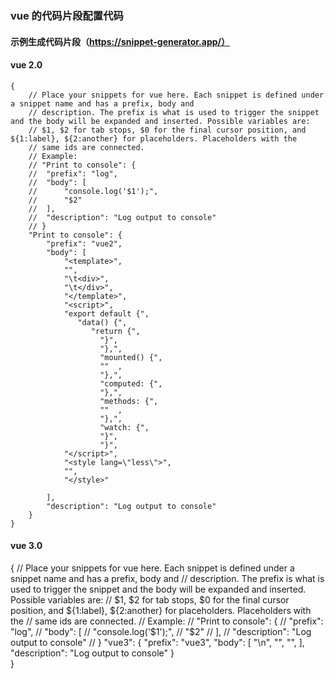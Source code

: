 
### vue 的代码片段配置代码

#### 示例生成代码片段（https://snippet-generator.app/）

#### vue 2.0
```
{
    // Place your snippets for vue here. Each snippet is defined under a snippet name and has a prefix, body and 
    // description. The prefix is what is used to trigger the snippet and the body will be expanded and inserted. Possible variables are:
    // $1, $2 for tab stops, $0 for the final cursor position, and ${1:label}, ${2:another} for placeholders. Placeholders with the 
    // same ids are connected.
    // Example:
    // "Print to console": {
    //  "prefix": "log",
    //  "body": [
    //      "console.log('$1');",
    //      "$2"
    //  ],
    //  "description": "Log output to console"
    // }
    "Print to console": {
        "prefix": "vue2",
        "body": [
            "<template>",
            "",
            "\t<div>",
            "\t</div>",
            "</template>",
            "<script>",
            "export default {",
               "data() {",
                  "return {",
                    "}",
                    "},",
                    "mounted() {",
                    ""  ,
                    "},",
                    "computed: {",
                    "},",
                    "methods: {",
                    ""  ,
                    "},",
                    "watch: {",
                    "}",
                    "}",
            "</script>",
            "<style lang=\"less\">",
            "",
            "</style>"

        ],
        "description": "Log output to console"
    }
}
```
#### vue 3.0
{
	// Place your snippets for vue here. Each snippet is defined under a snippet name and has a prefix, body and 
	// description. The prefix is what is used to trigger the snippet and the body will be expanded and inserted. Possible variables are:
	// $1, $2 for tab stops, $0 for the final cursor position, and ${1:label}, ${2:another} for placeholders. Placeholders with the 
	// same ids are connected.
	// Example:
	// "Print to console": {
	// 	"prefix": "log",
	// 	"body": [
	// 		"console.log('$1');",
	// 		"$2"
	// 	],
	// 	"description": "Log output to console"
	// }
	"vue3": {
		"prefix": "vue3",
		"body": [
				"<template>",
				"    <div>\n",
				"    </div>",
				"</template>\n",
				"<script lang='ts'>",
			"import { defineComponent,reactive, toRefs, onBeforeMount, onMounted } from 'vue';",
			"import { useRoute, useRouter } from 'vue-router';",
			"export default defineComponent({",
			"    name: 'index',",
			"    setup(props, context) {",
			"    const route = useRoute();",
			"    const router = useRouter();",
			"    const state = reactive({\n",
			"    })",
			"    const funcList = {",
			"        getInfo() {}",
			"    }",
			"    onBeforeMount(() => {",
			"    })",
			"    onMounted(() => {",
			"        funcList.getInfo();",
			"    })",
			"    return {",
			"        ...toRefs(state),",
			"        ...funcList",
			"    }",
			"  },",
			"}",
			"</script>",
			"<style scoped lang='scss'>\n",
			"</style>",
		],
		"description": "Log output to console"
	}	
}

